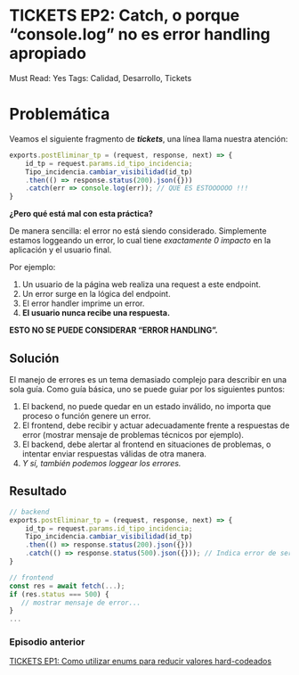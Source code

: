 # TICKETS EP2: Catch, o porque “console.log” no es error handling apropiado

Must Read: Yes
Tags: Calidad, Desarrollo, Tickets

# Problemática

Veamos el siguiente fragmento de *********************tickets*********************, una línea llama nuestra atención:

```jsx
exports.postEliminar_tp = (request, response, next) => {
    id_tp = request.params.id_tipo_incidencia;
    Tipo_incidencia.cambiar_visibilidad(id_tp)
    .then(() => response.status(200).json({}))
    .catch(err => console.log(err)); // QUE ES ESTOOOOOO !!!
}
```

**¿Pero qué está mal con esta práctica?**

De manera sencilla: el error no está siendo considerado. Simplemente estamos loggeando un error, lo cual tiene *exactamente 0 impacto* en la aplicación y el usuario final.

Por ejemplo:

1. Un usuario de la página web realiza una request a este endpoint.
2. Un error surge en la lógica del endpoint.
3. El error handler imprime un error.
4. **El usuario nunca recibe una respuesta.**

**ESTO NO SE PUEDE CONSIDERAR “ERROR HANDLING”.**

## Solución

El manejo de errores es un tema demasiado complejo para describir en una sola guía. Como guía básica, uno se puede guiar por los siguientes puntos:

1. El backend, no puede quedar en un estado inválido, no importa que proceso o función genere un error.
2. El frontend, debe recibir y actuar adecuadamente frente a respuestas de error (mostrar mensaje de problemas técnicos por ejemplo).
3. El backend, debe alertar al frontend en situaciones de problemas, o intentar enviar respuestas válidas de otra manera.
4. *Y sí, también podemos loggear los errores.*

## Resultado

```jsx
// backend
exports.postEliminar_tp = (request, response, next) => {
    id_tp = request.params.id_tipo_incidencia;
    Tipo_incidencia.cambiar_visibilidad(id_tp)
    .then(() => response.status(200).json({}))
    .catch(() => response.status(500).json({})); // Indica error de servidor
}

// frontend
const res = await fetch(...);
if (res.status === 500) {
   // mostrar mensaje de error...
}
...
```

### Episodio anterior

[TICKETS EP1: Como utilizar enums para reducir valores hard-codeados](TICKETS%20EP1%20Como%20utilizar%20enums%20para%20reducir%20valor%20642da60d999a49c491def7f633871e92.md)
